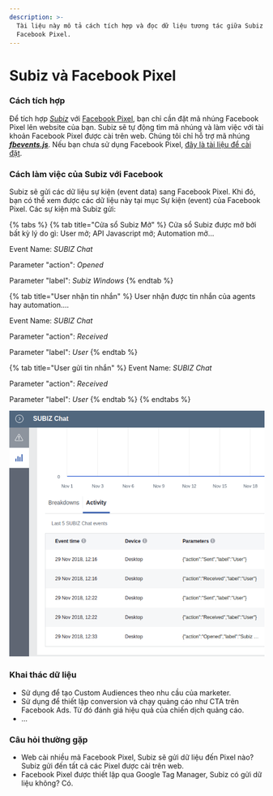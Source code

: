 ```yaml
---
description: >-
  Tài liệu này mô tả cách tích hợp và đọc dữ liệu tương tác giữa Subiz với
  Facebook Pixel.
---
```


# Subiz và Facebook Pixel

### Cách tích hợp

Để tích hợp [_Subiz_](https://subiz.com/vi) với [Facebook Pixel](https://developers.facebook.com/docs/facebook-pixel/), bạn chỉ cần đặt mã nhúng Facebook Pixel lên website của bạn. Subiz sẽ tự động tìm mã nhúng và làm việc với tài khoản Facebook Pixel được cài trên web. Chúng tôi chỉ hỗ trợ mã nhúng [_**fbevents.js**_](https://developers.facebook.com/docs/facebook-pixel/implementation#base-code). Nếu bạn chưa sử dụng Facebook Pixel, [đây là tài liệu để cài đặt](https://developers.facebook.com/docs/facebook-pixel/implementation#installing-the-pixel). 

### Cách làm việc của Subiz với Facebook 

Subiz sẽ gửi các dữ liệu sự kiện \(event data\) sang Facebook Pixel. Khi đó, bạn có thể xem được các dữ liệu này tại mục Sự kiện \(event\) của Facebook Pixel. Các sự kiện mà Subiz gửi:

{% tabs %}
{% tab title="Cửa sổ Subiz Mở" %}
Cửa sổ Subiz được mở bởi bất kỳ lý do gì: User mở; API Javascript mở; Automation mở...

Event Name: _SUBIZ Chat_

Parameter "action": _Opened_

Parameter "label": _Subiz Windows_
{% endtab %}

{% tab title="User nhận tin nhắn" %}
User nhận được tin nhắn của agents hay automation....

Event Name: _SUBIZ Chat_

Parameter "action": _Received_

Parameter "label": _User_
{% endtab %}

{% tab title="User gửi tin nhắn" %}
Event Name: _SUBIZ Chat_

Parameter "action": _Received_

Parameter "label": _User_
{% endtab %}
{% endtabs %}

![D&#x1EEF; li&#x1EC7;u Subiz s&#x1EBD; c&#xF3; trong Facebook Pixel.](../../.gitbook/assets/screenshot-from-2018-11-29-13-54-52.png)

### Khai thác dữ liệu

* Sử dụng để tạo Custom Audiences theo nhu cầu của marketer. 
* Sử dụng để thiết lập conversion và chạy quảng cáo như CTA trên Facebook Ads. Từ đó đánh giá hiệu quả của chiến dịch quảng cáo. 
* ...

### Câu hỏi thường gặp

* Web cài nhiều mã Facebook Pixel, Subiz sẽ gửi dữ liệu đến Pixel nào? Subiz gửi đến tất cả các Pixel được cài trên web.
* Facebook Pixel được thiết lập qua Google Tag Manager, Subiz có gửi dữ liệu không? Có. 

